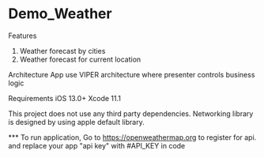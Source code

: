 # Demo_Weather

Features

1. Weather forecast by cities
2. Weather forecast for current location

Architecture
App use VIPER architecture where presenter controls business logic

Requirements
iOS 13.0+
Xcode 11.1

This project does not use any third party dependencies.
Networking library is designed by using apple default library.

*** To run application, Go to https://openweathermap.org to register for api.
and replace your app "api key" with #API_KEY in code
